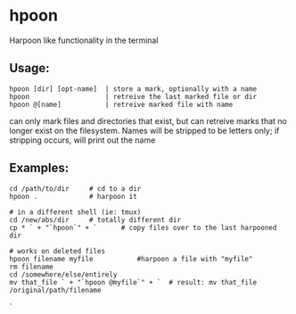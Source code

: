 # hpoon
Harpoon like functionality in the terminal

## Usage:
    hpoon [dir] [opt-name]  | store a mark, optionally with a name
    hpoon                   | retreive the last marked file or dir
    hpoon @[name]           | retreive marked file with name

can only mark files and directories that exist, but can retreive
marks that no longer exist on the filesystem. Names will be stripped
to be letters only; if stripping occurs, will print out the name

## Examples:

    cd /path/to/dir     # cd to a dir
    hpoon .             # harpoon it

    # in a different shell (ie: tmux)
    cd /new/abs/dir     # totally different dir
    cp * ` + "`hpoon`" + `      # copy files over to the last harpooned dir   
    
    # works on deleted files
    hpoon filename myfile           #harpoon a file with "myfile"
    rm filename
    cd /somewhere/else/entirely
    mv that_file ` + "`hpoon @myfile`" + `  # result: mv that_file /original/path/filename
`
